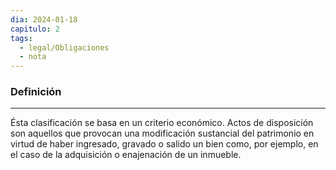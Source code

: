 ```yaml
---
dia: 2024-01-18
capitulo: 2
tags:
  - legal/Obligaciones
  - nota
---
```

### Definición
---
Ésta clasificación se basa en un criterio económico. Actos de disposición son aquellos que provocan una modificación sustancial del patrimonio en virtud de haber ingresado, gravado o salido un bien como, por ejemplo, en el caso de la adquisición o enajenación de un inmueble.